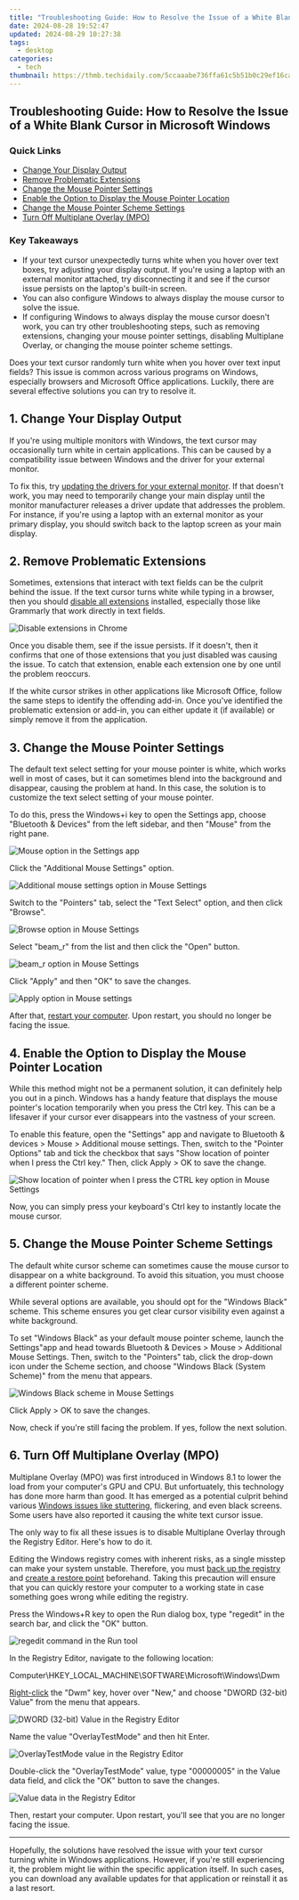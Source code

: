 ```yaml
---
title: "Troubleshooting Guide: How to Resolve the Issue of a White Blank Cursor in Microsoft Windows"
date: 2024-08-28 19:52:47
updated: 2024-08-29 10:27:38
tags:
  - desktop
categories:
  - tech
thumbnail: https://thmb.techidaily.com/5ccaaabe736ffa61c5b51b0c29ef16cab934fcf393b5c97e5b701ae15078e141.jpg
---
```


## Troubleshooting Guide: How to Resolve the Issue of a White Blank Cursor in Microsoft Windows

### Quick Links

* [Change Your Display Output](https://extra-resources.techidaily.com/breaking-boundaries-with-metaverse-humor-a-guide-for-you-for-2024/)
* [Remove Problematic Extensions](https://win-blog.techidaily.com/how-to-successfully-run-resident-evil-5-on-your-computer-solved/)
* [Change the Mouse Pointer Settings](https://buynow-reviews.techidaily.com/the-battle-for-tech-supremacy-iphone-vs-android-find-your-perfect-match/)
* [Enable the Option to Display the Mouse Pointer Location](https://audio-editing.techidaily.com/enhance-your-data-skills-with-chatgpt-a-guide-to-6-essential-methods/)
* [Change the Mouse Pointer Scheme Settings](https://fox-cloud.techidaily.com/new-2024-approved-create-brand-symbols-from-templates-at-no-cost/)
* [Turn Off Multiplane Overlay (MPO)](https://www.howtogeek.com/text-cursor-turns-white-on-windows/#turn-off-multiplane-overlay-mpo)

### Key Takeaways

* If your text cursor unexpectedly turns white when you hover over text boxes, try adjusting your display output. If you're using a laptop with an external monitor attached, try disconnecting it and see if the cursor issue persists on the laptop's built-in screen.
* You can also configure Windows to always display the mouse cursor to solve the issue.
* If configuring Windows to always display the mouse cursor doesn't work, you can try other troubleshooting steps, such as removing extensions, changing your mouse pointer settings, disabling Multiplane Overlay, or changing the mouse pointer scheme settings.

 Does your text cursor randomly turn white when you hover over text input fields? This issue is common across various programs on Windows, especially browsers and Microsoft Office applications. Luckily, there are several effective solutions you can try to resolve it.

##  1\. Change Your Display Output

 If you're using multiple monitors with Windows, the text cursor may occasionally turn white in certain applications. This can be caused by a compatibility issue between Windows and the driver for your external monitor.

 To fix this, try [updating the drivers for your external monitor](https://bypass-frp.techidaily.com/is-gsm-flasher-adb-legit-full-review-to-bypass-your-xiaomi-redmi-13c-5g-phone-frp-lock-by-drfone-android/). If that doesn't work, you may need to temporarily change your main display until the monitor manufacturer releases a driver update that addresses the problem. For instance, if you're using a laptop with an external monitor as your primary display, you should switch back to the laptop screen as your main display.

##  2\. Remove Problematic Extensions

 Sometimes, extensions that interact with text fields can be the culprit behind the issue. If the text cursor turns white while typing in a browser, then you should [disable all extensions](https://technical-tips.techidaily.com/easy-instructions-for-performing-a-successful-chromecast-update/) installed, especially those like Grammarly that work directly in text fields.

![Disable extensions in Chrome](https://static1.howtogeekimages.com/wordpress/wp-content/uploads/2023/12/disable-extensions.jpg) 

 Once you disable them, see if the issue persists. If it doesn't, then it confirms that one of those extensions that you just disabled was causing the issue. To catch that extension, enable each extension one by one until the problem reoccurs.

 If the white cursor strikes in other applications like Microsoft Office, follow the same steps to identify the offending add-in. Once you've identified the problematic extension or add-in, you can either update it (if available) or simply remove it from the application.

##  3\. Change the Mouse Pointer Settings

 The default text select setting for your mouse pointer is white, which works well in most of cases, but it can sometimes blend into the background and disappear, causing the problem at hand. In this case, the solution is to customize the text select setting of your mouse pointer.

 To do this, press the Windows+i key to open the Settings app, choose "Bluetooth & Devices" from the left sidebar, and then "Mouse" from the right pane.

![Mouse option in the Settings app](https://static1.howtogeekimages.com/wordpress/wp-content/uploads/2023/12/mouse-option.jpg) 

 Click the "Additional Mouse Settings" option.

![Additional mouse settings option in Mouse Settings](https://static1.howtogeekimages.com/wordpress/wp-content/uploads/2023/12/additional-mouse-settings-option.jpg) 

 Switch to the "Pointers" tab, select the "Text Select" option, and then click "Browse".

![Browse option in Mouse Settings](https://static1.howtogeekimages.com/wordpress/wp-content/uploads/2023/12/browse-option.jpg) 

 Select "beam\_r" from the list and then click the "Open" button.

![beam_r option in Mouse Settings](https://static1.howtogeekimages.com/wordpress/wp-content/uploads/2023/12/beam_r-option.jpg) 

 Click "Apply" and then "OK" to save the changes.

![Apply option in Mouse settings](https://static1.howtogeekimages.com/wordpress/wp-content/uploads/2023/12/apply-option.jpg) 

 After that, [restart your computer](https://instagram-clips.techidaily.com/2024-approved-15-must-use-hashtags-for-popularity-on-instagram-feed/). Upon restart, you should no longer be facing the issue.

##  4\. Enable the Option to Display the Mouse Pointer Location

 While this method might not be a permanent solution, it can definitely help you out in a pinch. Windows has a handy feature that displays the mouse pointer's location temporarily when you press the Ctrl key. This can be a lifesaver if your cursor ever disappears into the vastness of your screen.

 To enable this feature, open the "Settings" app and navigate to Bluetooth & devices > Mouse > Additional mouse settings. Then, switch to the "Pointer Options" tab and tick the checkbox that says "Show location of pointer when I press the Ctrl key." Then, click Apply > OK to save the change.

![Show location of pointer when I press the CTRL key option in Mouse Settings](https://static1.howtogeekimages.com/wordpress/wp-content/uploads/2023/12/show-location-of-pointer-when-i-press-the-ctrl-key-option.jpg) 

 Now, you can simply press your keyboard's Ctrl key to instantly locate the mouse cursor.

##  5\. Change the Mouse Pointer Scheme Settings

 The default white cursor scheme can sometimes cause the mouse cursor to disappear on a white background. To avoid this situation, you must choose a different pointer scheme.

 While several options are available, you should opt for the "Windows Black" scheme. This scheme ensures you get clear cursor visibility even against a white background.

 To set "Windows Black" as your default mouse pointer scheme, launch the Settings"app and head towards Bluetooth & Devices > Mouse > Additional Mouse Settings. Then, switch to the "Pointers" tab, click the drop-down icon under the Scheme section, and choose "Windows Black (System Scheme)" from the menu that appears.

![Windows Black scheme in Mouse Settings](https://static1.howtogeekimages.com/wordpress/wp-content/uploads/2023/12/windows-black-scheme.jpg) 

 Click Apply > OK to save the changes.

 Now, check if you're still facing the problem. If yes, follow the next solution.

##  6\. Turn Off Multiplane Overlay (MPO)

 Multiplane Overlay (MPO) was first introduced in Windows 8.1 to lower the load from your computer's GPU and CPU. But unfortuately, this technology has done more harm than good. It has emerged as a potential culprit behind various [Windows issues like stuttering](https://fake-location.techidaily.com/how-to-fix-tecno-spark-20c-find-my-friends-no-location-found-drfone-by-drfone-virtual-android/), flickering, and even black screens. Some users have also reported it causing the white text cursor issue.

 The only way to fix all these issues is to disable Multiplane Overlay through the Registry Editor. Here's how to do it.

 Editing the Windows registry comes with inherent risks, as a single misstep can make your system unstable. Therefore, you must [back up the registry](https://screen-recording.techidaily.com/quick-start-guide-dells-simple-screen-recording-methods-for-2024/) and [create a restore point](https://instagram-video-files.techidaily.com/updated-in-2024-multiplying-joy-sharing-a-pile-of-photos-and-videos-with-instagram/) beforehand. Taking this precaution will ensure that you can quickly restore your computer to a working state in case something goes wrong while editing the registry.

 Press the Windows+R key to open the Run dialog box, type "regedit" in the search bar, and click the "OK" button.

![regedit command in the Run tool](https://static1.howtogeekimages.com/wordpress/wp-content/uploads/2023/12/regedit.jpg) 

 In the Registry Editor, navigate to the following location:

Computer\HKEY_LOCAL_MACHINE\SOFTWARE\Microsoft\Windows\Dwm

[Right-click](https://desktop-recording.techidaily.com/updated-the-art-of-recording-fun-6-techniques-to-document-minecraft-for-2024/) the "Dwm" key, hover over "New," and choose "DWORD (32-bit) Value" from the menu that appears.

![DWORD (32-bit) Value in the Registry Editor](https://static1.howtogeekimages.com/wordpress/wp-content/uploads/2023/12/dword-32-bit-value.jpg) 

 Name the value "OverlayTestMode" and then hit Enter.

![OverlayTestMode value in the Registry Editor](https://static1.howtogeekimages.com/wordpress/wp-content/uploads/2023/12/overlaytestmode.jpg) 

 Double-click the "OverlayTestMode" value, type "00000005" in the Value data field, and click the "OK" button to save the changes.

![Value data in the Registry Editor](https://static1.howtogeekimages.com/wordpress/wp-content/uploads/2023/12/value-data.jpg) 

 Then, restart your computer. Upon restart, you'll see that you are no longer facing the issue.

---

 Hopefully, the solutions have resolved the issue with your text cursor turning white in Windows applications. However, if you're still experiencing it, the problem might lie within the specific application itself. In such cases, you can download any available updates for that application or reinstall it as a last resort.

<ins class="adsbygoogle"
     style="display:block"
     data-ad-format="autorelaxed"
     data-ad-client="ca-pub-7571918770474297"
     data-ad-slot="1223367746"></ins>



<ins class="adsbygoogle"
     style="display:block"
     data-ad-client="ca-pub-7571918770474297"
     data-ad-slot="8358498916"
     data-ad-format="auto"
     data-full-width-responsive="true"></ins>
